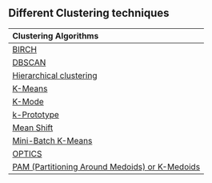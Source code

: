 ## Different Clustering techniques

|Clustering Algorithms                                                                                             |
|:-----------------------------------------------------------------------------------------------------------------|
|[BIRCH](https://github.com/ashish-kamboj/ml-dl-techniques/blob/main/clustering/birch_clustering_sklearn.ipynb)|
|[DBSCAN](https://github.com/ashish-kamboj/ml-dl-techniques/blob/main/clustering/dbscan_clustering_sklearn.ipynb)|
|[Hierarchical clustering]()|
|[K-Means](https://github.com/ashish-kamboj/ml-dl-techniques/blob/main/clustering/k_means_clustering_sklearn.ipynb)|
|[K-Mode]()|
|[k-Prototype]()|
|[Mean Shift](https://github.com/ashish-kamboj/ml-dl-techniques/blob/main/clustering/meanshift_clustering_sklearn.ipynb)|
|[Mini-Batch K-Means](https://github.com/ashish-kamboj/ml-dl-techniques/blob/main/clustering/mini_batch_k_means_clustering_sklearn.ipynb)|
|[OPTICS](https://github.com/ashish-kamboj/ml-dl-techniques/blob/main/clustering/optics_clustering_sklearn.ipynb)|
|[PAM (Partitioning Around Medoids) or K-Medoids]()|
